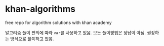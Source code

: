 # khan-algorithms

free repo for algorithm solutions with khan academy

알고리즘 풀이 편의에 따라 `var`를 사용하고 있음.
모든 풀이방법은 정답이 아님. 권장하는 방식으로 풀이하고 있음.
